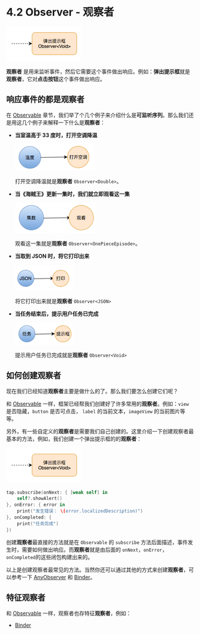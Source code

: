 # 4.2 Observer - 观察者

![](../../.gitbook/assets/Observer%20%281%29.png)

**观察者** 是用来监听事件，然后它需要这个事件做出响应。例如：**弹出提示框**就是**观察者**，它对**点击按钮**这个事件做出响应。

## 响应事件的都是观察者

在 [Observable](../observable/) 章节，我们举了个几个例子来介绍什么是**可监听序列**。那么我们还是用这几个例子来解释一下什么是**观察者**：

* **当室温高于 33 度时，打开空调降温**

  ![1](../../.gitbook/assets/Temperature%20%281%29.png)

  打开空调降温就是**观察者** `Observer<Double>`。

* **当《海贼王》更新一集时，我们就立即观看这一集**

  ![1](../../.gitbook/assets/OnePiece%20%281%29.png)

  观看这一集就是**观察者** `Observer<OnePieceEpisode>`。

* **当取到 JSON 时，将它打印出来**

  ![1](../../.gitbook/assets/JSON%20%282%29.png)

  将它打印出来就是**观察者** `Observer<JSON>`

* **当任务结束后，提示用户任务已完成**

  ![1](../../.gitbook/assets/Callback%20%281%29.png)

  提示用户任务已完成就是**观察者** `Observer<Void>`

## 如何创建观察者

现在我们已经知道**观察者**主要是做什么的了。那么我们要怎么创建它们呢？

和 [Observable](../observable/) 一样，框架已经帮我们创建好了许多常用的**观察者**。例如：`view` 是否隐藏，`button` 是否可点击， `label` 的当前文本，`imageView` 的当前图片等等。

另外，有一些自定义的**观察者**是需要我们自己创建的。这里介绍一下创建观察者最基本的方法，例如，我们创建一个弹出提示框的的**观察者**：

![](../../.gitbook/assets/Observer.png)

```swift
tap.subscribe(onNext: { [weak self] in
    self?.showAlert()
}, onError: { error in
    print("发生错误： \(error.localizedDescription)")
}, onCompleted: {
    print("任务完成")
})
```

创建**观察者**最直接的方法就是在 `Observable` 的 `subscribe` 方法后面描述，事件发生时，需要如何做出响应。而**观察者**就是由后面的 `onNext`，`onError`，`onCompleted`的这些闭包构建出来的。

以上是创建观察者最常见的方法。当然你还可以通过其他的方式来创建**观察者**，可以参考一下 [AnyObserver](any_observer.md) 和 [Binder](binder.md)。

## 特征观察者

和 [Observable](../observable/) 一样，观察者也存特征**观察者**，例如：

* [Binder](binder.md)

